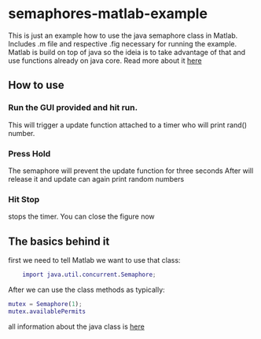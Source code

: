 # semaphores-matlab-example
This is just an example how to use the java semaphore class in Matlab. 
Includes .m file and respective .fig necessary for running the example.
Matlab is build on top of java so the ideia is to take advantage of that and use functions already on java core. Read more about it [here](http://www.mathworks.com/help/matlab/matlab_external/bringing-java-classes-and-methods-into-matlab-workspace.html)


## How to use

### Run the GUI provided and hit run.

This will trigger a update function attached to a timer who will print rand() number.

### Press Hold

The semaphore will prevent the update function for three seconds After will release it and update can again print random numbers

### Hit Stop

stops the timer. You can close the figure now

## The basics behind it
first we need to tell Matlab we want to use that class:

```matlab
    import java.util.concurrent.Semaphore;
```

After we can use the class methods as typically:

```matlab
mutex = Semaphore(1);
mutex.availablePermits
```

all information about the java class is [here](https://docs.oracle.com/javase/8/docs/api/java/util/concurrent/Semaphore.html)